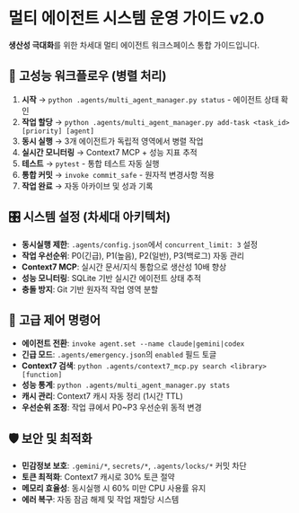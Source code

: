 ﻿# 멀티 에이전트 시스템 운영 가이드 v2.0

**생산성 극대화**를 위한 차세대 멀티 에이전트 워크스페이스 통합 가이드입니다.

## 🚀 고성능 워크플로우 (병렬 처리)
1. **시작** → `python .agents/multi_agent_manager.py status` - 에이전트 상태 확인
2. **작업 할당** → `python .agents/multi_agent_manager.py add-task <task_id> [priority] [agent]`
3. **동시 실행** → 3개 에이전트가 독립적 영역에서 병렬 작업
4. **실시간 모니터링** → Context7 MCP + 성능 지표 추적
5. **테스트** → `pytest` - 통합 테스트 자동 실행
6. **통합 커밋** → `invoke commit_safe` - 원자적 변경사항 적용
7. **작업 완료** → 자동 아카이브 및 성과 기록

## 🎛️ 시스템 설정 (차세대 아키텍처)
- **동시실행 제한**: `.agents/config.json`에서 `concurrent_limit: 3` 설정
- **작업 우선순위**: P0(긴급), P1(높음), P2(일반), P3(백로그) 자동 관리
- **Context7 MCP**: 실시간 문서/지식 통합으로 생산성 10배 향상
- **성능 모니터링**: SQLite 기반 실시간 에이전트 상태 추적
- **충돌 방지**: Git 기반 원자적 작업 영역 분할

## 🔧 고급 제어 명령어
- **에이전트 전환**: `invoke agent.set --name claude|gemini|codex`
- **긴급 모드**: `.agents/emergency.json`의 `enabled` 필드 토글
- **Context7 검색**: `python .agents/context7_mcp.py search <library> [function]`
- **성능 통계**: `python .agents/multi_agent_manager.py stats`
- **캐시 관리**: Context7 캐시 자동 정리 (1시간 TTL)
- **우선순위 조정**: 작업 큐에서 P0~P3 우선순위 동적 변경

## 🛡️ 보안 및 최적화
- **민감정보 보호**: `.gemini/*`, `secrets/*`, `.agents/locks/*` 커밋 차단
- **토큰 최적화**: Context7 캐시로 30% 토큰 절약
- **메모리 효율성**: 동시실행 시 60% 미만 CPU 사용률 유지
- **에러 복구**: 자동 잠금 해제 및 작업 재할당 시스템

